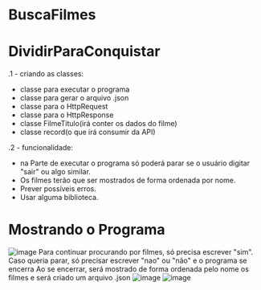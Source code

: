 # BuscaFilmes

# DividirParaConquistar

.1 - criando as classes:

  - classe para executar o programa
  - classe para gerar o arquivo .json
  - classe para o HttpRequest
  - classe para o HttpResponse
  - classe FilmeTitulo(irá conter os dados do filme)
  - classe record(o que irá consumir da API)

.2 - funcionalidade:

- na Parte de executar o programa só poderá parar 
se o usuário digitar "sair" ou algo similar.
- Os filmes terão que ser mostrados de forma ordenada por nome.
- Prever possíveis erros.
- Usar alguma biblioteca. 

# Mostrando o Programa
![image](https://github.com/JoseERBWolf/consultaFilme/assets/103012263/15e02147-9f03-4818-94f2-cc3fad3548c4)
Para continuar procurando por filmes, só precisa escrever "sim".
Caso queria parar, só precisar escrever "nao" ou "não" e o programa se encerra
Ao se encerrar, será mostrado de forma ordenada pelo nome os filmes e será criado um arquivo .json
![image](https://github.com/JoseERBWolf/consultaFilme/assets/103012263/ddcd615c-0362-488c-9723-255fc6740f42)
![image](https://github.com/JoseERBWolf/consultaFilme/assets/103012263/2c668a14-b9d5-4d10-94ca-7a1303634cb0)


